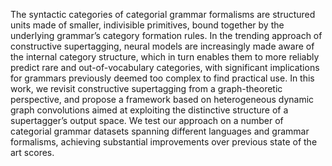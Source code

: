 <p>The syntactic categories of categorial grammar formalisms are structured units made of smaller, indivisible primitives, bound together by the underlying grammar’s category formation rules. In the trending approach of constructive supertagging, neural models are increasingly made aware of the internal category structure, which in turn enables them to more reliably predict rare and out-of-vocabulary categories, with significant implications for grammars previously deemed too complex to find practical use. In this work, we revisit constructive supertagging from a graph-theoretic perspective, and propose a framework based on heterogeneous dynamic graph convolutions aimed at exploiting the distinctive structure of a supertagger’s output space. We test our approach on a number of categorial grammar datasets spanning different languages and grammar formalisms, achieving substantial improvements over previous state of the art scores.</p>